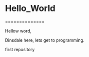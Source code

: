 # Hello_World
==============

Hellow word, 

  Dinsdale here, lets get to programming.
  
first repository
